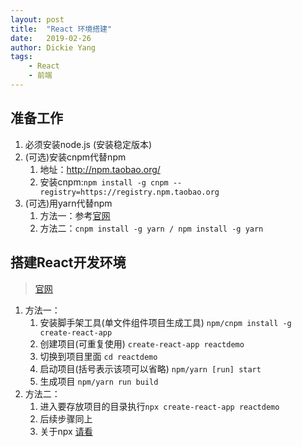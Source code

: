 ```yaml
---
layout: post
title:  "React 环境搭建"
date:   2019-02-26
author: Dickie Yang 
tags: 
    - React
    - 前端
---
```

## 准备工作
1. 必须安装node.js (安装稳定版本)
2. (可选)安装cnpm代替npm
	1. 地址：http://npm.taobao.org/
	2. 安装cnpm:`npm install -g cnpm --registry=https://registry.npm.taobao.org`
3. (可选)用yarn代替npm
	1. 方法一：参考[官网](https://yarn.bootcss.com/)
	2. 方法二：`cnpm install -g yarn / npm install -g yarn`

## 搭建React开发环境
> [官网](https://reactjs.org/docs/create-a-new-react-app.html)

1. 方法一：
	1. 安装脚手架工具(单文件组件项目生成工具)
	`npm/cnpm install -g create-react-app` 
	2. 创建项目(可重复使用)
	`create-react-app reactdemo`
	3. 切换到项目里面
	`cd reactdemo`  
	4. 启动项目(括号表示该项可以省略)
	`npm/yarn [run] start`
	5. 生成项目
	`npm/yarn run build`
2. 方法二：
	1. 进入要存放项目的目录执行`npx create-react-app reactdemo`
	2. 后续步骤同上
	3. 关于npx [请看](http://www.phonegap100.com/thread-4910-1-1.html)
